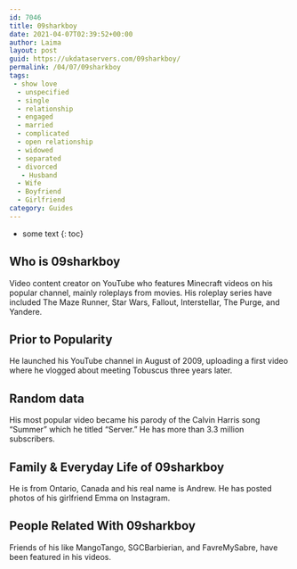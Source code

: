 ```yaml
---
id: 7046
title: 09sharkboy
date: 2021-04-07T02:39:52+00:00
author: Laima
layout: post
guid: https://ukdataservers.com/09sharkboy/
permalink: /04/07/09sharkboy
tags:
 - show love
  - unspecified
  - single
  - relationship
  - engaged
  - married
  - complicated
  - open relationship
  - widowed
  - separated
  - divorced
   - Husband
  - Wife
  - Boyfriend
  - Girlfriend
category: Guides
---
```


* some text
{: toc}


## Who is 09sharkboy
                  
                  
                  
Video content creator on YouTube who features Minecraft videos on his popular channel, mainly roleplays from movies. His roleplay series have included The Maze Runner, Star Wars, Fallout, Interstellar, The Purge, and Yandere.
                  
              
            
              
            
                
                
                
## Prior to Popularity
                  
                  
                  
He launched his YouTube channel in August of 2009, uploading a first video where he vlogged about meeting Tobuscus three years later.
                  
              
            
              
            
                
                
                
## Random data
                  
                  
                  
His most popular video became his parody of the Calvin Harris song &#8220;Summer&#8221; which he titled &#8220;Server.&#8221; He has more than 3.3 million subscribers.
                  
              
            
              
            
                
                
                
## Family & Everyday Life of 09sharkboy
                  
                  
                  
He is from Ontario, Canada and his real name is Andrew. He has posted photos of his girlfriend Emma on Instagram.
                  
              
            
              
            
                
                
                
## People Related With 09sharkboy
                  
                  
                  
Friends of his like MangoTango, SGCBarbierian, and FavreMySabre, have been featured in his videos.
                  
              
            
              
            
                
              
            
              
              
            
            
              
            
          
          
          